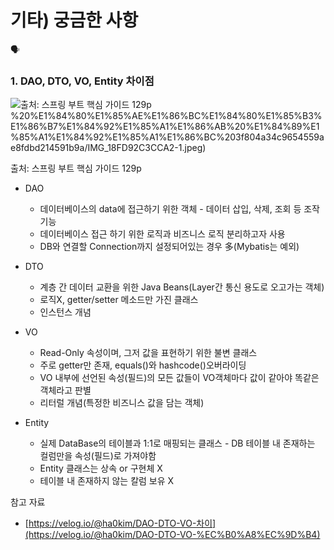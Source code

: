 # 기타) 궁금한 사항

<aside>
🗣️

</aside>

### 1. DAO, DTO, VO, Entity 차이점

![출처: 스프링 부트 핵심 가이드 129p](%E1%84%80%E1%85%B5%E1%84%90%E1%85%A1)%20%E1%84%80%E1%85%AE%E1%86%BC%E1%84%80%E1%85%B3%E1%86%B7%E1%84%92%E1%85%A1%E1%86%AB%20%E1%84%89%E1%85%A1%E1%84%92%E1%85%A1%E1%86%BC%203f804a34c9654559ae8fdbd214591b9a/IMG_18FD92C3CCA2-1.jpeg)

출처: 스프링 부트 핵심 가이드 129p

- DAO
    - 데이터베이스의 data에 접근하기 위한 객체 - 데이터 삽입, 삭제, 조회 등 조작 기능
    - 데이터베이스 접근 하기 위한 로직과 비즈니스 로직 분리하고자 사용
    - DB와 연결할 Connection까지 설정되어있는 경우 多(Mybatis는 예외)

- DTO
    - 계층 간 데이터 교환을 위한 Java Beans(Layer간 통신 용도로 오고가는 객체)
    - 로직X, getter/setter 메소드만 가진 클래스
    - 인스턴스 개념
    
- VO
    - Read-Only 속성이며, 그저 값을 표현하기 위한 불변 클래스
    - 주로 getter만 존재, equals()와 hashcode()오버라이딩
    - VO 내부에 선언된 속성(필드)의 모든 값들이 VO객체마다 값이 같아야 똑같은 객체라고 판별
    - 리터럴 개념(특정한 비즈니스 값을 담는 객체)

- Entity
    - 실제 DataBase의 테이블과 1:1로 매핑되는 클래스 - DB 테이블 내 존재하는 컬럼만을 속성(필드)로 가져야함
    - Entity 클래스는 상속 or 구현체 X
    - 테이블 내 존재하지 않는 칼럼 보유 X

참고 자료

- [https://velog.io/@ha0kim/DAO-DTO-VO-차이](https://velog.io/@ha0kim/DAO-DTO-VO-%EC%B0%A8%EC%9D%B4)